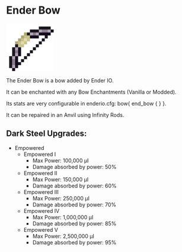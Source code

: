 # Ender Bow
![](renders/end_steel_bow.png)

The Ender Bow is a bow added by Ender IO.

It can be enchanted with any Bow Enchantments (Vanilla or Modded).

Its stats are very configurable in enderio.cfg: bow{ end_bow { } }.

It can be repaired in an Anvil using Infinity Rods.

## Dark Steel Upgrades:

* Empowered
  - Empowered I
    * Max Power: 100,000 µI
    * Damage absorbed by power: 50%
  - Empowered II
    * Max Power: 150,000 µI
    * Damage absorbed by power: 60%
  - Empowered III
    * Max Power: 250,000 µI
    * Damage absorbed by power: 70%
  - Empowered IV
    * Max Power: 1,000,000 µI
    * Damage absorbed by power: 85%
  - Empowered V
    * Max Power: 2,500,000 µI
    * Damage absorbed by power: 95%
